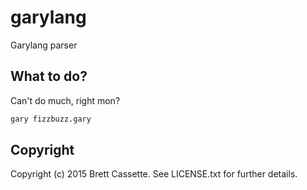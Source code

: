 # garylang

Garylang parser

## What to do?

Can't do much, right mon?

```bash
gary fizzbuzz.gary
```

## Copyright

Copyright (c) 2015 Brett Cassette. See LICENSE.txt for
further details.

